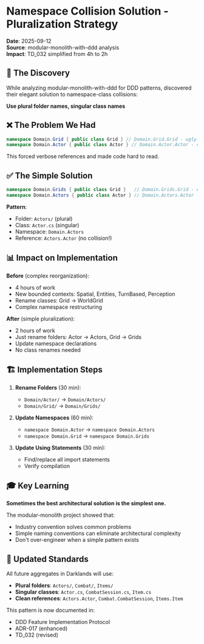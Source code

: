 # Namespace Collision Solution - Pluralization Strategy

**Date**: 2025-09-12  
**Source**: modular-monolith-with-ddd analysis  
**Impact**: TD_032 simplified from 4h to 2h

## 🎯 The Discovery

While analyzing modular-monolith-with-ddd for DDD patterns, discovered their elegant solution to namespace-class collisions:

**Use plural folder names, singular class names**

## ❌ The Problem We Had

```csharp
namespace Domain.Grid { public class Grid } // Domain.Grid.Grid - ugly!
namespace Domain.Actor { public class Actor } // Domain.Actor.Actor - confusing!
```

This forced verbose references and made code hard to read.

## ✅ The Simple Solution

```csharp
namespace Domain.Grids { public class Grid }   // Domain.Grids.Grid - clean!
namespace Domain.Actors { public class Actor } // Domain.Actors.Actor - clear!
```

**Pattern**:
- Folder: `Actors/` (plural)
- Class: `Actor.cs` (singular)
- Namespace: `Domain.Actors`
- Reference: `Actors.Actor` (no collision!)

## 📊 Impact on Implementation

**Before** (complex reorganization):
- 4 hours of work
- New bounded contexts: Spatial, Entities, TurnBased, Perception
- Rename classes: Grid → WorldGrid
- Complex namespace restructuring

**After** (simple pluralization):
- 2 hours of work
- Just rename folders: Actor → Actors, Grid → Grids
- Update namespace declarations
- No class renames needed

## 🏗️ Implementation Steps

1. **Rename Folders** (30 min):
   - `Domain/Actor/` → `Domain/Actors/`
   - `Domain/Grid/` → `Domain/Grids/`

2. **Update Namespaces** (60 min):
   - `namespace Domain.Actor` → `namespace Domain.Actors`
   - `namespace Domain.Grid` → `namespace Domain.Grids`

3. **Update Using Statements** (30 min):
   - Find/replace all import statements
   - Verify compilation

## 🎓 Key Learning

**Sometimes the best architectural solution is the simplest one.**

The modular-monolith project showed that:
- Industry convention solves common problems
- Simple naming conventions can eliminate architectural complexity
- Don't over-engineer when a simple pattern exists

## 📝 Updated Standards

All future aggregates in Darklands will use:
- **Plural folders**: `Actors/`, `Combat/`, `Items/`
- **Singular classes**: `Actor.cs`, `CombatSession.cs`, `Item.cs`
- **Clean references**: `Actors.Actor`, `Combat.CombatSession`, `Items.Item`

This pattern is now documented in:
- DDD Feature Implementation Protocol
- ADR-017 (enhanced)
- TD_032 (revised)